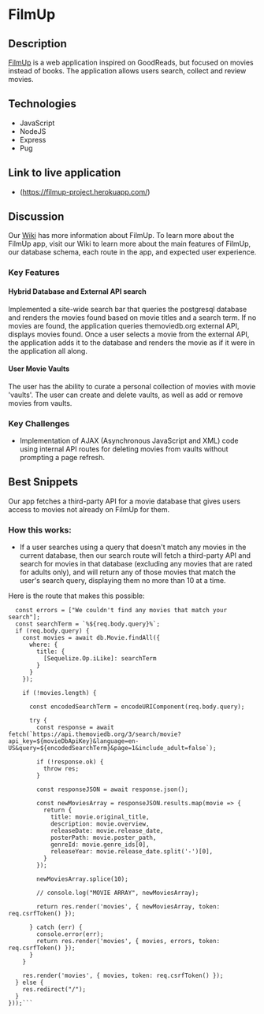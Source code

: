 # FilmUp

## Description
[FilmUp](https://filmup-project.herokuapp.com/) is a web application inspired on GoodReads, but focused on movies instead of books. The application allows users search, collect and review movies.

<!-- ## Development environment configuration
[Instructions on configuring development environment] -->

## Technologies
* JavaScript
* NodeJS
* Express
* Pug

## Link to live application
* (https://filmup-project.herokuapp.com/)

## Discussion
Our [Wiki](https://github.com/MattMav21/FilmUp-Project/wiki) has more information about FilmUp.  To learn more about the FilmUp app, visit our Wiki to learn more about the main features of FilmUp, our database schema, each route in the app, and expected user experience.

### Key Features
#### Hybrid Database and External API search
Implemented a site-wide search bar that queries the postgresql database and renders the movies found based on movie titles and a search term.
If no movies are found, the application queries themoviedb.org external API, displays movies found.
Once a user selects a movie from the external API, the application adds it to the database and renders the movie as if it were in the application all along.

#### User Movie Vaults
The user has the ability to curate a personal collection of movies with movie 'vaults'. The user can create and delete vaults, as well as add or remove movies from vaults.

### Key Challenges
* Implementation of AJAX (Asynchronous JavaScript and XML) code using internal API routes for deleting movies from vaults without prompting a page refresh.

## Best Snippets

Our app fetches a third-party API for a movie database that gives users access to movies not already on FilmUp for them.  

### How this works:

* If a user searches using a query that doesn't match any movies in the current database, then our search route will fetch a third-party API and search for movies in that database (excluding any movies that are rated for adults only), and will return any of those movies that match the user's search query, displaying them no more than 10 at a time.

Here is the route that makes this possible:

```router.post("/search", csrfProtection, asyncHandler(async (req, res) => {
  const errors = ["We couldn't find any movies that match your search"];
  const searchTerm = `%${req.body.query}%`;
  if (req.body.query) {
    const movies = await db.Movie.findAll({
      where: {
        title: {
          [Sequelize.Op.iLike]: searchTerm
        }
      }
    });

    if (!movies.length) {

      const encodedSearchTerm = encodeURIComponent(req.body.query);

      try {
        const response = await fetch(`https://api.themoviedb.org/3/search/movie?api_key=${movieDbApiKey}&language=en-US&query=${encodedSearchTerm}&page=1&include_adult=false`);

        if (!response.ok) {
          throw res;
        }

        const responseJSON = await response.json();

        const newMoviesArray = responseJSON.results.map(movie => {
          return {
            title: movie.original_title,
            description: movie.overview,
            releaseDate: movie.release_date,
            posterPath: movie.poster_path,
            genreId: movie.genre_ids[0],
            releaseYear: movie.release_date.split('-')[0],
          }
        });

        newMoviesArray.splice(10);

        // console.log("MOVIE ARRAY", newMoviesArray);

        return res.render('movies', { newMoviesArray, token: req.csrfToken() });

      } catch (err) {
        console.error(err);
        return res.render('movies', { movies, errors, token: req.csrfToken() });
      }
    }

    res.render('movies', { movies, token: req.csrfToken() });
  } else {
    res.redirect("/");
  }
}));```

